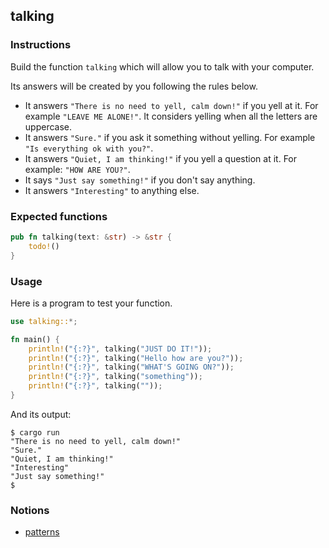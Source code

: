## talking

### Instructions

Build the function `talking` which will allow you to talk with your computer.

Its answers will be created by you following the rules below.

- It answers `"There is no need to yell, calm down!"` if you yell at it. For example `"LEAVE ME ALONE!"`. It considers yelling when all the letters are uppercase.
- It answers `"Sure."` if you ask it something without yelling. For example `"Is everything ok with you?"`.
- It answers `"Quiet, I am thinking!"` if you yell a question at it. For example: `"HOW ARE YOU?"`.
- It says `"Just say something!"` if you don't say anything.
- It answers `"Interesting"` to anything else.

### Expected functions

```rust
pub fn talking(text: &str) -> &str {
    todo!()
}
```

### Usage

Here is a program to test your function.

```rust
use talking::*;

fn main() {
    println!("{:?}", talking("JUST DO IT!"));
    println!("{:?}", talking("Hello how are you?"));
    println!("{:?}", talking("WHAT'S GOING ON?"));
    println!("{:?}", talking("something"));
    println!("{:?}", talking(""));
}
```

And its output:

```console
$ cargo run
"There is no need to yell, calm down!"
"Sure."
"Quiet, I am thinking!"
"Interesting"
"Just say something!"
$
```

### Notions

- [patterns](https://doc.rust-lang.org/book/ch18-00-patterns.html)
